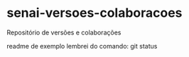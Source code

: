 # senai-versoes-colaboracoes
Repositório de versões e colaborações

readme de exemplo
lembrei do comando: git status
